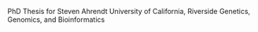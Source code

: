 PhD Thesis for Steven Ahrendt
University of California, Riverside
Genetics, Genomics, and Bioinformatics
